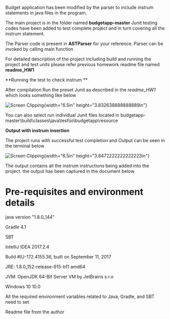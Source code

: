 Budget application has been modified by the parser to include instrum
statements in java files in the program,

The main project is in the folder named **budgetapp-master** Junit
testing codes have been added to test complete project and in turn
covering all the instrum statement.

The Parser code is present in **ASTParser** for your reference. Parser
can be invoked by calling main function

For detailed description of the project including build and running the
project and test units please refer previous homework readme file named
**readme\_HW1**

**Running the test to check instrum **

After compilation Run the preset Junit as described in the *readme\_HW1*
which looks something like below

![Screen Clipping](media/image1.tmp){width="6.5in"
height="3.832638888888889in"}

You can also select run individual Junit files located in
budgetapp-master\\build\\classes\\java\\test\\io\\budgetapp\\resource

**Output with instrum insertion**

The project runs with successful test completion and Output can be seen
in the terminal below

![Screen Clipping](media/image2.tmp){width="6.5in"
height="3.8472222222222223in"}

The output contains all the instrum instructions being added into the
project. the output has been captured in the document below

Pre-requisites and environment details
======================================

java version \"1.8.0\_144\"

Gradle 4.1

SBT

IntelliJ IDEA 2017.2.4

Build \#IU-172.4155.36, built on September 11, 2017

JRE: 1.8.0\_152-release-915-b11 amd64

JVM: OpenJDK 64-Bit Server VM by JetBrains s.r.o

Windows 10 10.0

All the required environment variables related to Java, Gradle, and SBT
need to set

Readme file from the author
